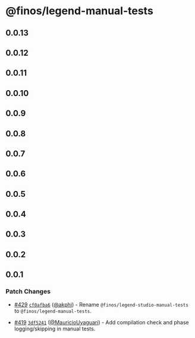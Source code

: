 # @finos/legend-manual-tests

## 0.0.13

## 0.0.12

## 0.0.11

## 0.0.10

## 0.0.9

## 0.0.8

## 0.0.7

## 0.0.6

## 0.0.5

## 0.0.4

## 0.0.3

## 0.0.2

## 0.0.1

### Patch Changes

- [#429](https://github.com/finos/legend-studio/pull/429) [`cf0afba6`](https://github.com/finos/legend-studio/commit/cf0afba6c2328b50d0ba9ebc7af312f737e88c0e) ([@akphi](https://github.com/akphi)) - Rename `@finos/legend-studio-manual-tests` to `@finos/legend-manual-tests`.

- [#419](https://github.com/finos/legend-studio/pull/419) [`3df5241`](https://github.com/finos/legend-studio/commit/3df52415c091610474a3e6fb9473e092a73038f1) ([@MauricioUyaguari](https://github.com/MauricioUyaguari)) - Add compilation check and phase logging/skipping in manual tests.
